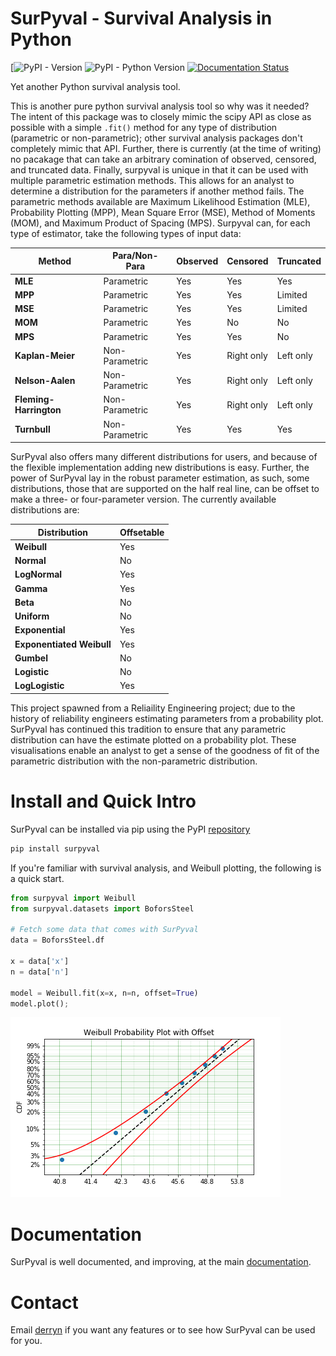 # SurPyval - Survival Analysis in Python

[![PyPI - Version](https://badge.fury.io/py/surpyval.svg)
![PyPI - Python Version](https://img.shields.io/badge/python-3.6%20%7C%203.7%20%7C%203.8%20%7C%203.9-blue)
[![Documentation Status](https://readthedocs.org/projects/surpyval/badge/?version=latest)](https://surpyval.readthedocs.io/en/latest/?badge=latest)



Yet another Python survival analysis tool. 

This is another pure python survival analysis tool so why was it needed? The intent of this package was to closely mimic the scipy API as close as possible with a simple `.fit()` method for any type of distribution (parametric or non-parametric); other survival analysis packages don't completely mimic that API. Further, there is currently (at the time of writing) no pacakage that can take an arbitrary comination of observed, censored, and truncated data. Finally, surpyval is unique in that it can be used with multiple parametric estimation methods. This allows for an analyst to determine a distribution for the parameters if another method fails. The parametric methods available are Maximum Likelihood Estimation (MLE), Probability Plotting (MPP), Mean Square Error (MSE), Method of Moments (MOM), and Maximum Product of Spacing (MPS). Surpyval can, for each type of estimator, take the following types of input data:

| Method | Para/Non-Para | Observed | Censored | Truncated |
| ------ | ---- |-----|------|------|
| **MLE** | Parametric | Yes | Yes | Yes |
| **MPP** | Parametric | Yes | Yes | Limited |
| **MSE** | Parametric | Yes | Yes | Limited |
| **MOM** | Parametric | Yes | No | No |
| **MPS** | Parametric | Yes | Yes | No |
| **Kaplan-Meier** | Non-Parametric | Yes | Right only | Left only |
| **Nelson-Aalen** | Non-Parametric | Yes | Right only | Left only |
| **Fleming-Harrington** | Non-Parametric | Yes | Right only | Left only |
| **Turnbull** | Non-Parametric | Yes | Yes | Yes |

SurPyval also offers many different distributions for users, and because of the flexible implementation adding new distributions is easy. Further, the power of SurPyval lay in the robust parameter estimation, as such, some distributions, those that are supported on the half real line, can be offset to make a three- or four-parameter version. The currently available distributions are:

| Distribution  | Offsetable |
| ------------- | ---- |
| **Weibull**   | Yes |
| **Normal**    | No |
| **LogNormal** | Yes |
| **Gamma**     | Yes |
| **Beta**      | No |
| **Uniform**   | No |
| **Exponential** | Yes |
| **Exponentiated Weibull** | Yes |
| **Gumbel**    | No |
| **Logistic**  | No |
| **LogLogistic** | Yes |

This project spawned from a Reliaility Engineering project; due to the history of reliability engineers estimating parameters from a probability plot. SurPyval has continued this tradition to ensure that any parametric distribution can have the estimate plotted on a probability plot. These visualisations enable an analyst to get a sense of the goodness of fit of the parametric distribution with the non-parametric distribution.

# Install and Quick Intro

SurPyval can be installed via pip using the PyPI [repository](https://pypi.org/project/surpyval/)

```bash
pip install surpyval
```

If you're familiar with survival analysis, and Weibull plotting, the following is a quick start.

```python
from surpyval import Weibull
from surpyval.datasets import BoforsSteel

# Fetch some data that comes with SurPyval
data = BoforsSteel.df

x = data['x']
n = data['n']

model = Weibull.fit(x=x, n=n, offset=True)
model.plot();
```

![Weibull Data and Distribution](docs/images/weibull_plot.png)

# Documentation

SurPyval is well documented, and improving, at the main [documentation](https://surpyval.readthedocs.io/en/latest/).

# Contact

Email [derryn](mailto:derryn.knife@gmail.com) if you want any features or to see how SurPyval can be used for you.

